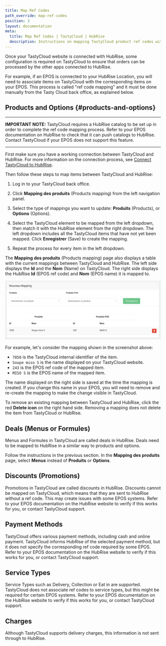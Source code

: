```yaml
---
title: Map Ref Codes
path_override: map-ref-codes
position: 3
layout: documentation
meta:
  title: Map Ref Codes | TastyCloud | HubRise
  description: Instructions on mapping TastyCloud product ref codes with other apps after connecting your EPOS with HubRise. Connect apps and synchronise your data.
---
```


Once your TastyCloud website is connected with HubRise, some configuration is required on TastyCloud to ensure that orders can be processed by the other apps connected to HubRise.

For example, if an EPOS is connected to your HubRise Location, you will need to associate items on TastyCloud with the corresponding items on your EPOS. This process is called "ref code mapping" and it must be done manually from the Tasty Cloud back office, as explained below.

## Products and Options {#products-and-options}

---

**IMPORTANT NOTE:** TastyCloud requires a HubRise catalog to be set up in order to complete the ref code mapping process. Refer to your EPOS documentation on HubRise to check that it can push catalogs to HubRise. Contact TastyCloud if your EPOS does not support this feature.

---

First make sure you have a working connection between TastyCloud and HubRise. For more information on the connection process, see [Connect TastyCloud to HubRise](/apps/tastycloud/connect-hubrise).

Then follow these steps to map items between TastyCloud and HubRise:

1. Log in to your TastyCloud back office.

1. Click **Mapping des produits** (Products mapping) from the left navigation panel.

1. Select the type of mappings you want to update: **Produits** (Products), or **Options** (Options).

1. Select the TastyCloud element to be mapped from the left dropdown, then match it with the HubRise element from the right dropdown. The left dropdown includes all the TastyCloud items that have not yet been mapped. Click **Enregistrer** (Save) to create the mapping.

1. Repeat the process for every item in the left dropdown.

The **Mapping des produits** (Products mapping) page also displays a table with the current mappings between TastyCloud and HubRise. The left side displays the **Id** and the **Nom** (Name) on TastyCloud. The right side displays the HubRise **Id** (EPOS ref code) and **Nom** (EPOS name) it is mapped to.

![Product mapping](../images/002-product-mapping.png)

For example, let's consider the mapping shown in the screenshot above:

- `7850` is the TastyCloud internal identifier of the item.
- `Soupe miso S` is the name displayed on your TastyCloud website.
- `243` is the EPOS ref code of the mapped item.
- `MISO S` is the EPOS name of the mapped item.

The name displayed on the right side is saved at the time the mapping is created. If you change this name in your EPOS, you will need to remove and re-create the mapping to make the change visible in TastyCloud.

To remove an existing mapping between TastyCloud and HubRise, click the red **Delete icon** on the right hand side. Removing a mapping does not delete the item from TastyCloud or HubRise.

## Deals (Menus or Formules)

Menus and Formules in TastyCloud are called deals in HubRise. Deals need to be mapped to HubRise in a similar way to products and options.

Follow the instructions in the previous section. In the **Mapping des produits** page, select **Menus** instead of **Produits** or **Options**.

## Discounts (Promotions)

Promotions in TastyCloud are called discounts in HubRise. Discounts cannot be mapped on TastyCloud, which means that they are sent to HubRise without a ref code. This may create issues with some EPOS systems. Refer to your EPOS documentation on the HubRise website to verify if this works for you, or contact TastyCloud support.

## Payment Methods

TastyCloud offers various payment methods, including cash and online payment. TastyCloud informs HubRise of the selected payment method, but it does not specify the corresponding ref code required by some EPOS. Refer to your EPOS documentation on the HubRise website to verify if this works for you, or contact TastyCloud support.

## Service Types

Service Types such as Delivery, Collection or Eat in are supported. TastyCloud does not associate ref codes to service types, but this might be required for certain EPOS systems. Refer to your EPOS documentation on the HubRise website to verify if this works for you, or contact TastyCloud support.

## Charges

Although TastyCloud supports delivery charges, this information is not sent through to HubRise.
